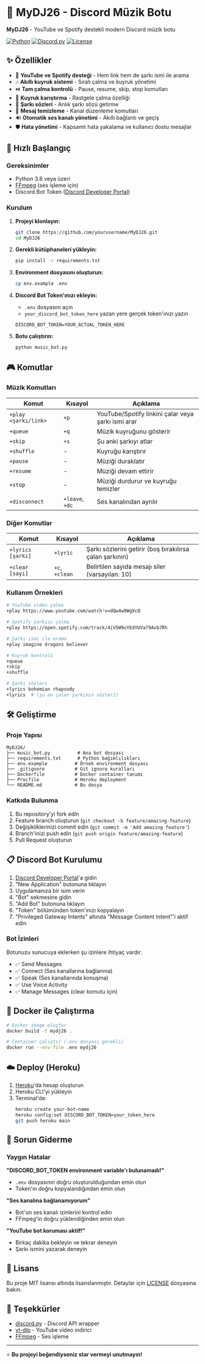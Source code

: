 # 🎵 MyDJ26 - Discord Müzik Botu

**MyDJ26** - YouTube ve Spotify destekli modern Discord müzik botu

[![Python](https://img.shields.io/badge/Python-3.8+-blue.svg)](https://python.org)
[![Discord.py](https://img.shields.io/badge/discord.py-2.0+-blue.svg)](https://github.com/Rapptz/discord.py)
[![License](https://img.shields.io/badge/License-MIT-green.svg)](LICENSE)

## ✨ Özellikler

- 🎵 **YouTube ve Spotify desteği** - Hem link hem de şarkı ismi ile arama
- 🎶 **Akıllı kuyruk sistemi** - Sıralı çalma ve kuyruk yönetimi
- ⏯️ **Tam çalma kontrolü** - Pause, resume, skip, stop komutları
- 🔀 **Kuyruk karıştırma** - Rastgele çalma özelliği
- 📝 **Şarkı sözleri** - Anlık şarkı sözü getirme
- 🧹 **Mesaj temizleme** - Kanal düzenleme komutları
- 🔊 **Otomatik ses kanalı yönetimi** - Akıllı bağlantı ve geçiş
- 🛡️ **Hata yönetimi** - Kapsamlı hata yakalama ve kullanıcı dostu mesajlar

## 🚀 Hızlı Başlangıç

### Gereksinimler

- Python 3.8 veya üzeri
- [FFmpeg](https://ffmpeg.org/download.html) (ses işleme için)
- Discord Bot Token ([Discord Developer Portal](https://discord.com/developers/applications))

### Kurulum

1. **Projeyi klonlayın:**
   ```bash
   git clone https://github.com/yourusername/MyDJ26.git
   cd MyDJ26
   ```

2. **Gerekli kütüphaneleri yükleyin:**
   ```bash
   pip install -r requirements.txt
   ```

3. **Environment dosyasını oluşturun:**
   ```bash
   cp env.example .env
   ```

4. **Discord Bot Token'ınızı ekleyin:**
   - `.env` dosyasını açın
   - `your_discord_bot_token_here` yazan yere gerçek token'ınızı yazın
   ```
   DISCORD_BOT_TOKEN=YOUR_ACTUAL_TOKEN_HERE
   ```

5. **Botu çalıştırın:**
   ```bash
   python music_bot.py
   ```

## 🎮 Komutlar

### Müzik Komutları
| Komut | Kısayol | Açıklama |
|-------|---------|----------|
| `+play <şarkı/link>` | `+p` | YouTube/Spotify linkini çalar veya şarkı ismi arar |
| `+queue` | `+q` | Müzik kuyruğunu gösterir |
| `+skip` | `+s` | Şu anki şarkıyı atlar |
| `+shuffle` | - | Kuyruğu karıştırır |
| `+pause` | - | Müziği duraklatır |
| `+resume` | - | Müziği devam ettirir |
| `+stop` | - | Müziği durdurur ve kuyruğu temizler |
| `+disconnect` | `+leave`, `+dc` | Ses kanalından ayrılır |

### Diğer Komutlar
| Komut | Kısayol | Açıklama |
|-------|---------|----------|
| `+lyrics [şarkı]` | `+lyric` | Şarkı sözlerini getirir (boş bırakılırsa çalan şarkının) |
| `+clear [sayı]` | `+c`, `+clean` | Belirtilen sayıda mesajı siler (varsayılan: 10) |

### Kullanım Örnekleri

```bash
# YouTube video çalma
+play https://www.youtube.com/watch?v=dQw4w9WgXcQ

# Spotify şarkısı çalma
+play https://open.spotify.com/track/4iV5W9uYEdYUVa79Axb7Rh

# Şarkı ismi ile arama
+play imagine dragons believer

# Kuyruk kontrolü
+queue
+skip
+shuffle

# Şarkı sözleri
+lyrics bohemian rhapsody
+lyrics  # (şu an çalan şarkının sözleri)
```

## 🛠️ Geliştirme

### Proje Yapısı
```
MyDJ26/
├── music_bot.py          # Ana bot dosyası
├── requirements.txt      # Python bağımlılıkları
├── env.example          # Örnek environment dosyası
├── .gitignore           # Git ignore kuralları
├── Dockerfile           # Docker container tanımı
├── Procfile             # Heroku deployment
└── README.md            # Bu dosya
```

### Katkıda Bulunma

1. Bu repository'yi fork edin
2. Feature branch oluşturun (`git checkout -b feature/amazing-feature`)
3. Değişikliklerinizi commit edin (`git commit -m 'Add amazing feature'`)
4. Branch'inizi push edin (`git push origin feature/amazing-feature`)
5. Pull Request oluşturun

## 📋 Discord Bot Kurulumu

1. [Discord Developer Portal](https://discord.com/developers/applications)'a gidin
2. "New Application" butonuna tıklayın
3. Uygulamanıza bir isim verin
4. "Bot" sekmesine gidin
5. "Add Bot" butonuna tıklayın
6. "Token" bölümünden token'ınızı kopyalayın
7. "Privileged Gateway Intents" altında "Message Content Intent"'i aktif edin

### Bot İzinleri
Botunuzu sunucuya eklerken şu izinlere ihtiyaç vardır:
- ✅ Send Messages
- ✅ Connect (Ses kanallarına bağlanma)
- ✅ Speak (Ses kanallarında konuşma)
- ✅ Use Voice Activity
- ✅ Manage Messages (clear komutu için)

## 🐳 Docker ile Çalıştırma

```bash
# Docker image oluştur
docker build -t mydj26 .

# Container çalıştır (.env dosyası gerekli)
docker run --env-file .env mydj26
```

## ☁️ Deploy (Heroku)

1. [Heroku](https://heroku.com)'da hesap oluşturun
2. Heroku CLI'yi yükleyin
3. Terminal'de:
   ```bash
   heroku create your-bot-name
   heroku config:set DISCORD_BOT_TOKEN=your_token_here
   git push heroku main
   ```

## 🔧 Sorun Giderme

### Yaygın Hatalar

**"DISCORD_BOT_TOKEN environment variable'ı bulunamadı!"**
- `.env` dosyasının doğru oluşturulduğundan emin olun
- Token'ın doğru kopyalandığından emin olun

**"Ses kanalına bağlanamıyorum"**
- Bot'un ses kanalı izinlerini kontrol edin
- FFmpeg'in doğru yüklendiğinden emin olun

**"YouTube bot koruması aktif!"**
- Birkaç dakika bekleyin ve tekrar deneyin
- Şarkı ismini yazarak deneyin

## 📄 Lisans

Bu proje MIT lisansı altında lisanslanmıştır. Detaylar için [LICENSE](LICENSE) dosyasına bakın.

## 🙏 Teşekkürler

- [discord.py](https://github.com/Rapptz/discord.py) - Discord API wrapper
- [yt-dlp](https://github.com/yt-dlp/yt-dlp) - YouTube video indirici
- [FFmpeg](https://ffmpeg.org/) - Ses işleme

---

⭐ **Bu projeyi beğendiyseniz star vermeyi unutmayın!** 